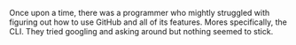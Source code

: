 Once upon a time, there was a programmer who mightly struggled with figuring out how to use GitHub and all of its features. Mores specifically, the CLI. They tried googling and asking around but nothing seemed to stick.

